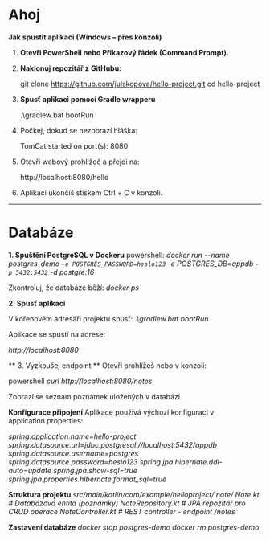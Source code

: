 # Ahoj
**Jak spustit aplikaci (Windows – přes konzoli)**

1. **Otevři PowerShell nebo Příkazový řádek (Command Prompt).**

2. **Naklonuj repozitář z GitHubu:**
   
   git clone https://github.com/julskopova/hello-project.git
   cd hello-project
   
3. **Spusť aplikaci pomocí Gradle wrapperu**

   .\gradlew.bat bootRun

4. Počkej, dokud se nezobrazí hláška:

   TomCat started on port(s): 8080

5. Otevři webový prohlížeč a přejdi na:

   http://localhost:8080/hello

6. Aplikaci ukončíš stiskem Ctrl + C v konzoli.

------------------------------------------------------------------------------

# Databáze

**1. Spuštění PostgreSQL v Dockeru**
powershell:
*docker run --name postgres-demo `
   -e POSTGRES_PASSWORD=heslo123 `
   -e POSTGRES_DB=appdb `
   -p 5432:5432 `
   -d postgre:16*

Zkontroluj, že databáze běží:
   *docker ps*

**2. Spusť aplikaci**

V kořenovém adresáři projektu spusť:
   *.\gradlew.bat bootRun*

Aplikace se spustí na adrese:

*http://localhost:8080*

** 3. Vyzkoušej endpoint **
Otevři prohlížeš nebo v konzoli:

powershell
   *curl http://localhost:8080/notes*

Zobrazí se seznam poznámek uložených v databázi.

**Konfigurace připojení**
Aplikace používá výchozí konfiguraci v application.properties:

*spring.application.name=hello-project
spring.datasource.url=jdbc:postgresql://localhost:5432/appdb
spring.datasource.username=postgres
spring.datasource.password=heslo123
spring.jpa.hibernate.ddl-auto=update
spring.jpa.show-sql=true
spring.jpa.properties.hibernate.format_sql=true*

**Struktura projektu**
*src/main/kotlin/com/example/helloproject/
  note/
    Note.kt              # Databázová entita (poznámky)
    NoteRepository.kt    # JPA repozitář pro CRUD operace
    NoteController.kt    # REST controller - endpoint /notes*

**Zastavení databáze**
   *docker stop postgres-demo
   docker rm postgres-demo*





